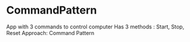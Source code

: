 # CommandPattern
App with 3 commands to control computer
Has 3 methods : Start, Stop, Reset
Approach: Command Pattern
